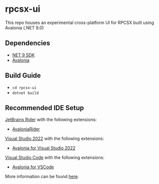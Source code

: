 # rpcsx-ui

This repo houses an experimental cross-platform UI for RPCSX built using Avalonia (.NET 9.0)

## Dependencies
- [NET 9 SDK](https://dotnet.microsoft.com/en-us/download/dotnet/9.0)
- [Avalonia](https://docs.avaloniaui.net/docs/get-started/install)

## Build Guide

- `cd rpcsx-ui`
- `dotnet build`

## Recommended IDE Setup

[JetBrains Rider](https://www.jetbrains.com/rider/) with the following extensions:
- [AvaloniaRider](https://plugins.jetbrains.com/plugin/14839-avaloniarider)

[Visual Studio 2022](https://visualstudio.microsoft.com/ru/vs/community/) with the following extensions:
- [Avalonia for Visual Studio 2022](https://marketplace.visualstudio.com/items?itemName=AvaloniaTeam.AvaloniaVS)

[Visual Studio Code](https://code.visualstudio.com/) with the following extensions:
- [Avalonia for VSCode](https://marketplace.visualstudio.com/items?itemName=AvaloniaTeam.vscode-avalonia)

More information can be found [here](https://docs.avaloniaui.net/docs/get-started/set-up-an-editor).
